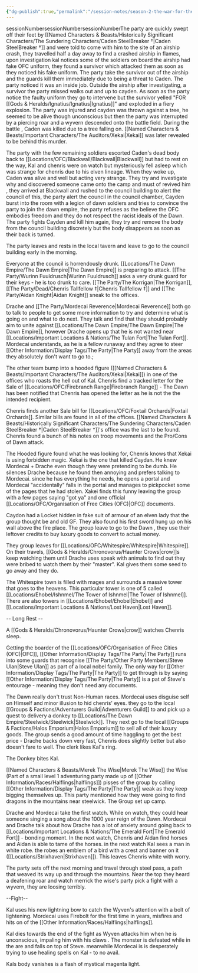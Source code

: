 ```yaml
---
{"dg-publish":true,"permalink":"/session-notes/season-2-the-war-for-the-ofc-s-freedom/session-2/","updated":"2025-02-08T17:16:06.147+00:00"}
---
```


sessionNumbersessionNumbersessionNumberThe party are quickly swept off their feet by [[Named Characters & Beasts/Historically Significant  Characters/The Sundering Characters/Caden SteelBreaker †\|Caden SteelBreaker †]] and were told to come with him to the site of an airship crash, they travelled half a day away to find a crashed airship in flames, upon investigation kal notices some of the soldiers on board the airship had fake OFC uniform, they found a survivor which attacked them as soon as they noticed his fake uniform. The party take the survivor out of the airship and the guards kill them immediately due to being a threat to Caden. The party noticed it was an inside job. Outside the airship after investigating, a survivor the party missed walks out and up to cayden. As soon as the party notice the faulty uniform they go to intervene but the survivor yelled "FOR [[Gods & Heralds/Ignatius/Ignatius\|Ignatius]]" and exploded in a fiery explosion.  The party was injured and cayden was thrown against a tree, he seemed to be alive though unconscious but then the party was interrupted by a piercing roar and a wyvern descended onto the battle field. During the battle , Caden was killed due to a tree falling on. [[Named Characters & Beasts/Important Characters/The Auditors/Xekai\|Xekai]] was later revealed to be behind this murder.  

The party with the few remaining soldiers escorted Caden's dead body back to [[Locations/OFC/Blackwall/Blackwall\|Blackwall]] but had to rest on the way, Kal and chenris were on watch but mysteriously fell asleep which was strange for chenris due to his elven lineage. When they woke up, Caden was alive and well but acting very strange. They try and investigate why and discovered someone came onto the camp and must of revived him , they arrived at Blackwall and rushed to the council building to alert the council of this, the party alert the council in the council chamber, Cayden burst into the room with a legion of dawn soldiers and tries to convince the party to join the dawn empire, the party refuses as the believe the OFC embodies freedom and they do not respect the racist ideals of the Dawn. The party fights Cayden and kill him again, they try and remove the body from the council building discretely but the body disappears as soon as their back is turned. 

The party leaves and rests in the local tavern and leave to go to the council building early in the morning.

Everyone at the council is horrendously drunk. [[Locations/The Dawn Empire/The Dawn Empire\|The Dawn Empire]] is preparing to attack. [[The Party/Wurinn Fuuldrusch\|Wurinn Fuuldrusch]] asks a very drunk guard for their keys - he is too drunk to care. [[The Party/The Korrigan\|The Korrigan]], [[The Party/Dead/Chenris Tallfellow ‡\|Chenris Tallfellow ‡]] and [[The Party/Aidan Knight\|Aidan Knight]] sneak to the offices. 

Drache and [[The Party/Mordecai Reverence\|Mordecai Reverence]] both go to talk to people to get some more information to try and determine what is going on and what to do next. They talk and find that they should probably aim to unite against [[Locations/The Dawn Empire/The Dawn Empire\|The Dawn Empire]], however Drache opens up that he is not wanted near [[Locations/Important Locations & Nations/The Tulan Fort\|The Tulan Fort]]. Mordecai understands, as he is a fellow runaway and they agree to steer [[Other Information/Display Tags/The Party\|The Party]] away from the areas they absolutely don't want to go to.;

The other team bump into a hooded figure ([[Named Characters & Beasts/Important Characters/The Auditors/Xekai\|Xekai]]) in one of the offices who roasts the hell out of Kal. Chenris find a tracked letter for the Sale of [[Locations/OFC/Firebranch Range\|Firebranch Range]] - The Dawn has been notified that Chenris has opened the letter as he is not the  the intended recipient.

 Chenris finds another Sale bill for [[Locations/OFC/Foxtail Orchards\|Foxtail Orchards]]. Similar bills are found in all of the offices. [[Named Characters & Beasts/Historically Significant  Characters/The Sundering Characters/Caden SteelBreaker †\|Caden SteelBreaker †]]'s office was the last to be found. Chenris found a bunch of his notes on troop movements and the Pro/Cons of Dawn attack.

The Hooded figure found what he was looking for, Chenris knows that Xekai is using forbidden magic. Xekai is the one that killed Caydan. He knew Mordecai + Drache even though they were pretending to be dumb. He silences Drache because he found then annoying and prefers talking to Mordecai. since he has everything he needs, he opens a portal and Mordecai "accidentally" falls in the portal and manages to pickpocket some of the pages that he had stolen. Xakei finds this funny leaving the group with a few pages saying "got ya" and one official [[Locations/OFC/Organisation of Free Cities (OFC)\|OFC]] documents.

Caydon had a Locket hidden in fake suit of armour of an elven lady that the group thought be and old GF. They also found his first sword hung up on his wall above the fire place. The group leave to go to the Dawn , they use their leftover credits to buy luxury goods to convert to actual money.

They group leaves for [[Locations/OFC/Whitespire/Whitespire\|Whitespire]]. On their travels, [[Gods & Heralds/Chronovorus/Haunter Crows\|crow]]s keep watching them until Drache uses speak with animals to find out they were bribed to watch them by their "master". Kal gives them some seed to go away and they do. 

The Whitespire town is filled with mages and surrounds a massive tower that goes to the heavens. This particular tower is one of 5 called [[Locations/Ehobel/Ishnmel/The Tower of Ishnmel\|The Tower of Ishnmel]]. There are also towers in [[Locations/Ehobel/Ehobel\|Ehobel]] and [[Locations/Important Locations & Nations/Lost Haven\|Lost Haven]]. 

-- Long Rest --

A [[Gods & Heralds/Chronovorus/Haunter Crows\|crow]] watches Chenris sleep. 

Getting the boarder of the [[Locations/OFC/Organisation of Free Cities (OFC)\|OFC]], [[Other Information/Display Tags/The Party\|The Party]] runs into some guards that recognise [[The Party/Other Party Members/Steve Ulan\|Steve Ulan]] as part of a local nobel family. The only way for [[Other Information/Display Tags/The Party\|The Party]] to get through is by saying [[Other Information/Display Tags/The Party\|The Party]] is a pat of Steve's entourage - meaning they don't need any documents. 

The Dawn really don't trust Non-Human races. Mordecai uses disguise self on Himself and minor illusion to hid chenris' eyes. they go to the local [[Groups & Factions/Adventurers Guild\|Adventurers Guild]] to and pick up a quest to delivery a donkey to [[Locations/The Dawn Empire/Steelwick/Steelwick\|Steelwick]]. They next go to the local [[Groups & Factions/Halos Emporium\|Halos Emporium]] to sell all of their luxury goods. The group sends a good amount of time haggling to get the best price - Drache backs down very fast, Chenris does slightly better but also doesn't fare to well. The clerk likes Kal's ring.

The Donkey bites Kal.

[[Named Characters & Beasts/Merek The Wise\|Merek The Wise]] the Wise (Part of a small level 1 adventuring party made up of [[Other Information/Races/Halflings\|halflings]]) pisses of the group by calling [[Other Information/Display Tags/The Party\|The Party]] weak as they keep bigging themselves up. This party mentioned how they were going to find dragons in the mountains near steelwick. The Group set up camp.

Drache and Mordecai take the first watch. While on watch, they could hear someone singing a song about the 1000 year reign of the Dawn. Mordecai and Drache talk about how Drache has a lot of anxiety around going back to [[Locations/Important Locations & Nations/The Emerald Fort\|The Emerald Fort]] - bonding moment. In the next watch, Chenris and Aidan find horses and Aidan is able to tame of the horses. in the next watch Kal sees a man in white robe. the robes an emblem of a bird with a crest and banner on it ([[Locations/Strixhaven\|Strixhaven]]). This leaves Chenris white with worry. 

The party sets off the next morning and travel through steel pass, a path that weaved its way up and through the mountains. Near the top they heard a deafening roar and watch merrick the wise's party pick a fight with a wyvern, they are loosing terribly.

--Fight--

Kal uses his new lightning bow to catch the Wyven's attention with a bolt of lightening. Mordecai uses Firebolt for the first time in years, misfires and hits on of the [[Other Information/Races/Halflings\|halflings]]. 

Kal dies towards the end of the fight as Wyven attacks him when he is unconscious, impaling him with his claws . The monster is defeated while in the are and falls on top of Steve. meanwhile Mordecai is is desperately trying to use healing spells on Kal - to no avail.  

Kals body vanishes is a flash of mystical magenta light.
